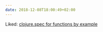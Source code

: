 ```yaml
---
date: 2018-12-08T18:00:49+02:00
---
```


Liked: [clojure.spec for functions by example](https://blog.taylorwood.io/2017/10/15/fspec.html)
